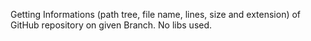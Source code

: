 Getting Informations (path tree, file name, lines, size and extension) of GitHub repository on given Branch. No libs used.